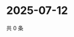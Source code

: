 # 2025-07-12

共 0 条

<!-- BEGIN ZHIHUVIDEO -->
<!-- 最后更新时间 Sat Jul 12 2025 11:50:21 GMT+0800 (China Standard Time) -->

<!-- END ZHIHUVIDEO -->
